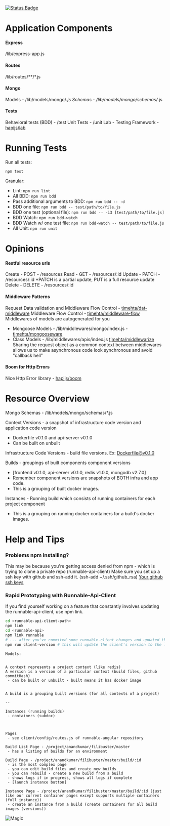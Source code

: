 [![Status Badge](https://circleci.com/gh/CodeNow/api.png?circle-token=15c68bfd7d9ca99637f0c5a6e05505366f5d9fd3)](https://circleci.com/gh/CodeNow/api)


Application Components
==========
#### Express
/lib/express-app.js

#### Routes
/lib/routes/**/*.js

#### Mongo
Models  - /lib/models/mongo/*.js
Schemas - /lib/models/mongo/schemas/*.js

#### Tests
Behavioral tests (BDD) - /test
Unit Tests - /unit
Lab - Testing Framework - [hapijs/lab](https://github.com/hapijs/lab)

Running Tests
=============

Run all tests:
```
npm test
```

Granular:

- Lint: `npm run lint`
- All BDD: `npm run bdd`
- Pass additional arguments to BDD: `npm run bdd -- -d`
- BDD one file: `npm run bdd -- test/path/to/file.js`
- BDD one test (optional file): `npm run bdd -- -i3 [test/path/to/file.js]`
- BDD Watch: `npm run bdd-watch`
- BDD Watch w/ one test file: `npm run bdd-watch -- test/path/to/file.js`
- All Unit: `npm run unit`

Opinions
========
#### Restful resource urls
Create - POST   - /resources
Read   - GET    - /resources/:id
Update - PATCH  - /resources/:id  *PATCH is a partial update, PUT is a full resource update
Delete - DELETE - /resources/:id

#### Middleware Patterns

Request Data validation and Middleware Flow Control -   [tjmehta/dat-middleware](https://github.com/tjmehta/dat-middleware)
Middleware Flow Control - [tjmehta/middleware-flow](https://github.com/tjmehta/middleware-flow)
Middlewares of models are autogenerated for you
* Mongoose Models - /lib/middlewares/mongo/index.js -   [tjmehta/mongooseware](https://github.com/tjmehta/mongooseware)
* Class Models - /lib/middlewares/apis/index.js [tjmehta/middlewarize](https://github.com/tjmehta/middlewarize)
Sharing the request object as a common context between middlewares allows us to make
asynchronous code look synchronous and avoid "callback hell"


#### Boom for Http Errors
Nice Http Error library - [hapijs/boom](https://github.com/hapijs/boom)



Resource Overview
=================
Mongo Schemas - /lib/models/mongo/schemas/*.js

Context Versions - a snapshot of infrastructure code version and application code version
* Dockerfile v0.1.0 and api-server v0.1.0
* Can be built on unbuilt

Infrastructure Code Versions - build file versions. Ex: Dockerfile@v0.1.0

Builds - groupings of built components component versions
* [frontend v0.1.0, api-server v0.1.0, redis v1.0.0, mongodb v2.7.0]
* Remember component versions are snapshots of BOTH infra and app code.
* This is a grouping of built docker images.

Instances - Running build which consists of running containers for each project component
* This is a grouping on running docker containers for a build's docker images.




Help and Tips
=============

### Problems npm installing?

This may be because you're getting access denied from npm - which is trying to clone a private repo (runnable-api-client)
Make sure you set up a ssh key with github and ssh-add it. (ssh-add ~/.ssh/github_rsa)
[Your github ssh keys](https://github.com/settings/ssh)

### Rapid Prototyping with Runnable-Api-Client

If you find yourself working on a feature that constantly involves updating the runnable-api-client, use npm link.
```bash
cd <runnable-api-client-path>
npm link
cd <runnable-api>
npm link runnable
# ... after you've commited some runnable-client changes and updated the version
npm run client-version # this will update the client's version to the latest in the package.json - remember to commit it.
```
```
Models:


A context represents a project context (like redis)
A version is a version of a particular context (build files, github commitHash)
 - can be built or unbuilt - built means it has docker image


A build is a grouping built versions (for all contexts of a project)

--

Instances (running builds)
 - containers (subdoc)



Pages
 - see client/config/routes.js of runnable-angular repository

Build List Page - /project/anandkumar/filibuster/master
 - has a listing of builds for an environment

Build Page - /project/anandkumar/filibuster/master/build/:id
 - is the most complex page
 - you can edit build files and create new builds
 - you can rebuild - create a new build from a build
 - shows logs if in progress, shows all logs if complete
 - [launch instance button]

Instance Page - /project/anandkumar/filibuster/master/build/:id (just like our current container pages except supports multiple containers (full instance))
 - create an instance from a build (create containers for all build images (versions))
```

![Magic](https://s3.amazonaws.com/uploads.hipchat.com/31372/651154/nARA3Q63eW1j5WV/2014-07-04-14-45-39%20%281%29.png)

